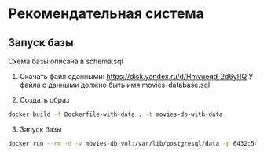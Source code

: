 # Рекомендательная система

## Запуск базы

Схема базы описана в schema.sql


1. Скачать файл сданными: https://disk.yandex.ru/d/Hmvueqd-2d6yRQ
   У файла с данными должно быть имя movies-database.sql

2. Создать образ
```bash
docker build -f Dockerfile-with-data . -t movies-db-with-data
```

3. Запуск базы
```bash
docker run --rm -d -v movies-db-vol:/var/lib/postgresql/data -p 6432:5432 --name=movies-db movies-db-with-data
```
